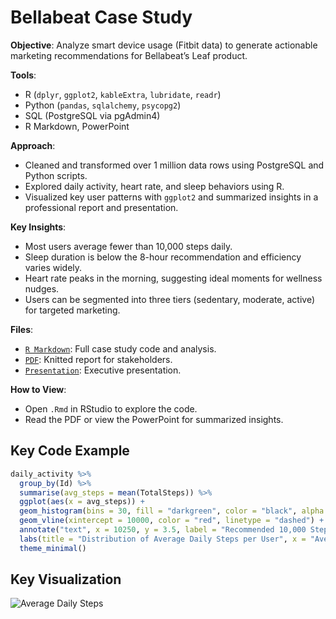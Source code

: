 # Bellabeat Case Study

**Objective**: Analyze smart device usage (Fitbit data) to generate actionable marketing recommendations for Bellabeat’s Leaf product.

**Tools**:  
- R (`dplyr`, `ggplot2`, `kableExtra`, `lubridate`, `readr`)  
- Python (`pandas`, `sqlalchemy`, `psycopg2`)  
- SQL (PostgreSQL via pgAdmin4)  
- R Markdown, PowerPoint

**Approach**:
- Cleaned and transformed over 1 million data rows using PostgreSQL and Python scripts.
- Explored daily activity, heart rate, and sleep behaviors using R.
- Visualized key user patterns with `ggplot2` and summarized insights in a professional report and presentation.

**Key Insights**:
- Most users average fewer than 10,000 steps daily.
- Sleep duration is below the 8-hour recommendation and efficiency varies widely.
- Heart rate peaks in the morning, suggesting ideal moments for wellness nudges.
- Users can be segmented into three tiers (sedentary, moderate, active) for targeted marketing.

**Files**:
- [`R Markdown`](Bellabeat_Case_Study_Insights.Rmd): Full case study code and analysis.
- [`PDF`](Bellabeat_Case_Study_Insights.pdf): Knitted report for stakeholders.
- [`Presentation`](Bellabeat_Case_Study_Insights.pptx): Executive presentation.

**How to View**:  
- Open `.Rmd` in RStudio to explore the code.  
- Read the PDF or view the PowerPoint for summarized insights.

## Key Code Example
```r
daily_activity %>%
  group_by(Id) %>%
  summarise(avg_steps = mean(TotalSteps)) %>%
  ggplot(aes(x = avg_steps)) +
  geom_histogram(bins = 30, fill = "darkgreen", color = "black", alpha = 0.75) +
  geom_vline(xintercept = 10000, color = "red", linetype = "dashed") +
  annotate("text", x = 10250, y = 3.5, label = "Recommended 10,000 Steps", color = "red", size = 3.5, hjust = 0) +
  labs(title = "Distribution of Average Daily Steps per User", x = "Average Steps", y = "Count of Users") +
  theme_minimal()
```

## Key Visualization
![Average Daily Steps](avg_daily_steps)
